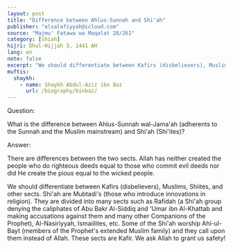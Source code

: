 ```yaml
---
layout: post
title: "Difference between Ahlus-Sunnah and Shi'ah"
publisher: "alsalafiyyah@icloud.com"
source: "Majmu' Fatawa wa Maqalat 28/261"
category: [shiah]
hijri: Dhul-Hijjah 3, 1441 AH
lang: en
note: false
excerpt: "We should differentiate between Kafirs (disbelievers), Muslims, Shiites, and other sects. Shi'ah are Mubtadi's (those who introduce innovations in religion)."
muftis:
  shaykh: 
    - name: Shaykh Abdul-Aziz ibn Baz
      url: /biography/binbaz/
---
```


Question: 

What is the difference between Ahlus-Sunnah wal-Jama'ah (adherents to the Sunnah and the Muslim mainstream) and Shi'ah (Shi'ites)?

Answer: 

There are differences between the two sects. Allah has neither created the people who do righteous deeds equal to those who commit evil deeds nor did He create the pious equal to the wicked people.

We should differentiate between Kafirs (disbelievers), Muslims, Shiites, and other sects. Shi'ah are Mubtadi's (those who introduce innovations in religion). They are divided into many sects such as Rafidah (a Shi'ah group denying the caliphates of Abu Bakr Al-Siddiq and 'Umar ibn Al-Khattab and making accusations against them and many other Companions of the Prophet), Al-Nasiriyyah, Ismaiilites, etc. Some of the Shi'ah worship Ahl-ul-Bayt (members of the Prophet's extended Muslim family) and they call upon them instead of Allah. These sects are Kafir. We ask Allah to grant us safety!
